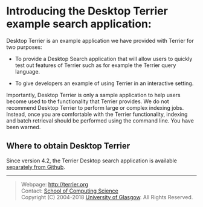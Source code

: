 
Introducing the Desktop Terrier example search application:
=============================================

Desktop Terrier is an example application we have provided with Terrier for two purposes:

-   To provide a Desktop Search application that will allow users to quickly test out features of Terrier such as for example the Terrier query language.

-   To give developers an example of using Terrier in an interactive setting.

Importantly, Desktop Terrier is only a sample application to help users become used to the functionality that Terrier provides. We do not recommend Desktop Terrier to perform large or complex indexing jobs. Instead, once you are comfortable with the Terrier functionality, indexing and batch retrieval should be performed using the command line. You have been warned.

Where to obtain Desktop Terrier
------------------------

Since version 4.2, the Terrier Desktop search application is available [separately from Github](https://github.com/terrier-org/terrier-desktop). 

------------------
> Webpage: <http://terrier.org>  
> Contact: [School of Computing Science](http://www.dcs.gla.ac.uk/)  
> Copyright (C) 2004-2018 [University of Glasgow](http://www.gla.ac.uk/). All Rights Reserved.
